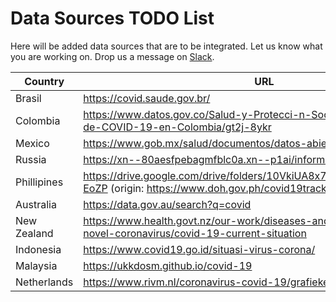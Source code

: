 # Data Sources TODO List

Here will be added data sources that are to be integrated. Let us know what you are working on. Drop us a message on [Slack](https://join.slack.com/t/covid19datahub/shared_invite/zt-dld2grt2-vmso7HkI8yFabW5R_mAZJw).

| Country        | URL                                                                      | Who                       | Level                                     |
| -------------- | ------------------------------------------------------------------------ | ------------------------------------------------ | ------------------------------------------------ |
| Brasil         | https://covid.saude.gov.br/                                              |                                                | Easy |
| Colombia | <https://www.datos.gov.co/Salud-y-Protecci-n-Social/Casos-positivos-de-COVID-19-en-Colombia/gt2j-8ykr> | | Intermediate |
| Mexico | https://www.gob.mx/salud/documentos/datos-abiertos-152127?idiom=es | | Intermediate |
| Russia         |  https://xn--80aesfpebagmfblc0a.xn--p1ai/information/                                           |                                             | Unknown |
| Phillipines    | https://drive.google.com/drive/folders/10VkiUA8x7TS2jkibhSZK1gmWxFM-EoZP (origin: https://www.doh.gov.ph/covid19tracker) |  | Advanced |
| Australia      | https://data.gov.au/search?q=covid                                       |                                                  | Advanced |
| New Zealand    | https://www.health.govt.nz/our-work/diseases-and-conditions/covid-19-novel-coronavirus/covid-19-current-situation |           | Advanced |
| Indonesia      | https://www.covid19.go.id/situasi-virus-corona/                          |  | Advanced |
| Malaysia       | https://ukkdosm.github.io/covid-19                                       |                         | Advanced                |
| Netherlands    | https://www.rivm.nl/coronavirus-covid-19/grafieken                       |                                                  | Advanced |
